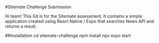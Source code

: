 #Sitemate Challenge Submission

Hi team! This Git is for the Sitemate assessment. It contains a simple application created using React Native / Expo that searches News API and returns a result.

##Installation
  cd sitemate-challenge
  npm install
  npx expo start

